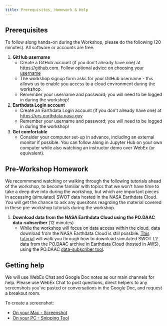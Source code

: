 ```yaml
---
title: Prerequisites, Homework & Help
---
```


## Prerequisites

To follow along hands-on during the Workshop, please do the following (20 minutes). All software or accounts are free.

1. **GitHub username**
    - Create a GitHub account (if you don’t already have one) at <https://github.com>. Follow optional [advice on choosing your username](https://happygitwithr.com/github-acct.html)
    - The workshop signup form asks for your GitHub username - this allows us to enable you access to a cloud environment during the workshop.
    - Remember your username and password; you will need to be logged in during the workshop!
2. **Earthdata Login account** 
    - Create an Earthdata Login account (if you don't already have one) at <https://urs.earthdata.nasa.gov>
    - Remember your username and password; you will need to be logged in during the workshop!
3. **Get comfortable** 
    - Consider your computer set-up in advance, including an external monitor if possible. You can follow along in Jupyter Hub on your own computer while also watching an instructor demo over WebEx (or equivalent).

## Pre-Workshop Homework

We recommmend watching or walking through the following tutorials ahead of the workshop, to become familiar with topics that we won't have time to take a deep dive into during the workshop, but which are important pieces in accessing (simulated) SWOT data hosted in the NASA Earthdata Cloud. You will get the chance to ask any quesitons reagrding the material covered in these pre-workshop tutorials during the workshop.

1. **Download data from the NASA Earthdata Cloud using the PO.DAAC data-subscriber** (12 minutes) 
    - While the workshop will focus on data access _within_ the cloud, data download from the NASA Earthdata Cloud is still possbile. [This tutorial](https://drive.google.com/file/d/10zPgAPpc2x2Mz7JJeNDmSwCJUylzqSxv/view?usp=sharing) will walk you through how to download simulated SWOT L2 data from the PO.DAAC archive in Earthdata Cloud (hosted in AWS), using the PO.DAAC [data-subscriber tool](https://github.com/podaac/data-subscriber).



## Getting help

We will use WebEx Chat and Google Doc notes as our main channels for help. Please use WebEx Chat to post questions, direct helpers to any screenshots you've pasted or conversations in the Google Doc, and request a breakout room. 

To create a screenshot: 
 
- [On your Mac - Screenshot](https://support.apple.com/en-us/HT201361)
- [On your PC - Snipping Tool](https://support.microsoft.com/en-us/windows/use-snipping-tool-to-capture-screenshots-00246869-1843-655f-f220-97299b865f6b)
